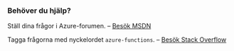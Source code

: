 ### <a name="need-some-help"></a>Behöver du hjälp?
Ställ dina frågor i Azure-forumen. – [Besök MSDN](http://go.microsoft.com/fwlink/?LinkId=780719)

Tagga frågorna med nyckelordet `azure-functions`. – [Besök Stack Overflow](http://stackoverflow.com/questions/tagged/azure-functions)



<!--HONumber=Nov16_HO2-->


